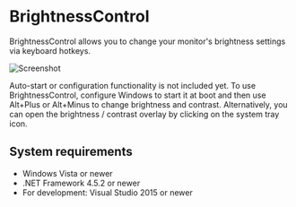 # BrightnessControl
BrightnessControl allows you to change your monitor's brightness settings via keyboard hotkeys.

![Screenshot](http://i.imgur.com/YkR3bCo.png)

Auto-start or configuration functionality is not included yet. To use BrightnessControl, configure Windows to start it at boot and then use Alt+Plus or Alt+Minus to change brightness and contrast. Alternatively, you can open the brightness / contrast overlay by clicking on the system tray icon.

## System requirements
* Windows Vista or newer
* .NET Framework 4.5.2 or newer
* For development: Visual Studio 2015 or newer
